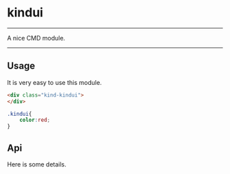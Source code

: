 # kindui

---

A nice CMD module.

---

## Usage

It is very easy to use this module.

````html
<div class="kind-kindui">
</div>
````

```css
.kindui{
    color:red;
}

```

## Api

Here is some details.
